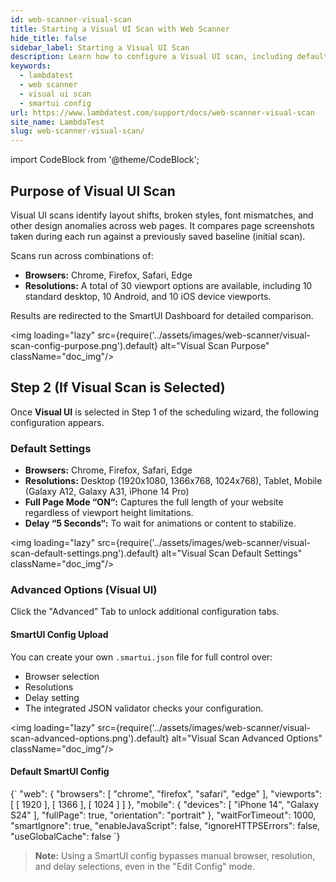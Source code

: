 ```yaml
---
id: web-scanner-visual-scan
title: Starting a Visual UI Scan with Web Scanner
hide_title: false
sidebar_label: Starting a Visual UI Scan
description: Learn how to configure a Visual UI scan, including default settings for browsers and resolutions, and advanced options using a SmartUI JSON config.
keywords:
  - lambdatest
  - web scanner
  - visual ui scan
  - smartui config
url: https://www.lambdatest.com/support/docs/web-scanner-visual-scan
site_name: LambdaTest
slug: web-scanner-visual-scan/
---
```


import CodeBlock from '@theme/CodeBlock';

<script type="application/ld+json"
      dangerouslySetInnerHTML={{ __html: JSON.stringify({
       "@context": "https://schema.org",
        "@type": "BreadcrumbList",
        "itemListElement": [{
          "@type": "ListItem",
          "position": 1,
          "name": "Home",
          "item": "https://www.lambdatest.com"
        },{
          "@type": "ListItem",
          "position": 2,
          "name": "Support",
          "item": "https://www.lambdatest.com/support/docs/"
        },{
          "@type": "ListItem",
          "position": 3,
          "name": "Getting Started with Web Scanner",
          "item": "https://www.lambdatest.com/support/docs/web-scanner-getting-started"
        },{
          "@type": "ListItem",
          "position": 4,
          "name": "Starting a Visual UI Scan",
          "item": "https://www.lambdatest.com/support/docs/web-scanner-visual-scan"
        }]
      })
    }}
></script>

## Purpose of Visual UI Scan

Visual UI scans identify layout shifts, broken styles, font mismatches, and other design anomalies across web pages. It compares page screenshots taken during each run against a previously saved baseline (initial scan).

Scans run across combinations of:
* **Browsers:** Chrome, Firefox, Safari, Edge
* **Resolutions:** A total of 30 viewport options are available, including 10 standard desktop, 10 Android, and 10 iOS device viewports.

Results are redirected to the SmartUI Dashboard for detailed comparison.

<img loading="lazy" src={require('../assets/images/web-scanner/visual-scan-config-purpose.png').default} alt="Visual Scan Purpose" className="doc_img"/>

## Step 2 (If Visual Scan is Selected)

Once **Visual UI** is selected in Step 1 of the scheduling wizard, the following configuration appears.

### Default Settings

* **Browsers:** Chrome, Firefox, Safari, Edge
* **Resolutions:** Desktop (1920x1080, 1366x768, 1024x768), Tablet, Mobile (Galaxy A12, Galaxy A31, iPhone 14 Pro)
* **Full Page Mode “ON“:** Captures the full length of your website regardless of viewport height limitations.
* **Delay “5 Seconds“:** To wait for animations or content to stabilize.

<img loading="lazy" src={require('../assets/images/web-scanner/visual-scan-default-settings.png').default} alt="Visual Scan Default Settings" className="doc_img"/>

### Advanced Options (Visual UI)

Click the "Advanced” Tab to unlock additional configuration tabs.

#### SmartUI Config Upload
You can create your own `.smartui.json` file for full control over:
* Browser selection
* Resolutions
* Delay setting
* The integrated JSON validator checks your configuration.

<img loading="lazy" src={require('../assets/images/web-scanner/visual-scan-advanced-options.png').default} alt="Visual Scan Advanced Options" className="doc_img"/>

#### Default SmartUI Config

<CodeBlock language="json">
{`
  "web": {
    "browsers": [
      "chrome",
      "firefox",
      "safari",
      "edge"
    ],
    "viewports": [
      [
        1920
      ],
      [
        1366
      ],
      [
        1024
      ]
    ]
  },
  "mobile": {
    "devices": [
      "iPhone 14",
      "Galaxy S24"
    ],
    "fullPage": true,
    "orientation": "portrait"
  },
  "waitForTimeout": 1000,
  "smartIgnore": true,
  "enableJavaScript": false,
  "ignoreHTTPSErrors": false,
  "useGlobalCache": false
`}
</CodeBlock>

> **Note:** Using a SmartUI config bypasses manual browser, resolution, and delay selections, even in the "Edit Config" mode.